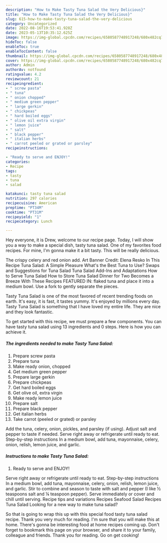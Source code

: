 ```yaml
---
description: "How to Make Tasty Tuna Salad the Very Delicious}"
title: "How to Make Tasty Tuna Salad the Very Delicious}"
slug: 615-how-to-make-tasty-tuna-salad-the-very-delicious
category: Uncategorized
date: 2022-08-16T19:53:41.928Z
date: 2023-05-13T10:35:12.625Z
image: https://img-global.cpcdn.com/recipes/6580587748917248/680x482cq70/tasty-tuna-salad-recipe-main-photo.jpg
hideToc: false
enableToc: true
enableTocContent: false
thumbnail: https://img-global.cpcdn.com/recipes/6580587748917248/680x482cq70/tasty-tuna-salad-recipe-main-photo.jpg
cover: https://img-global.cpcdn.com/recipes/6580587748917248/680x482cq70/tasty-tuna-salad-recipe-main-photo.jpg
author: Admin
authorAv: notfound
ratingvalue: 4.2
reviewcount: 21
recipeingredient:
- " screw pasta"
- " tuna"
- " onion chopped"
- " medium green pepper"
- " large gerkin"
- " chickpeas"
- " hard boiled eggs"
- " olive oil extra virgin"
- " lemon juice"
- " salt"
- " black pepper"
- " italian herbs"
- " carrot peeled or grated or parsley"
recipeinstructions:

- "Ready to serve and ENJOY!"
categories:
- Recipe
tags:
- tasty
- tuna
- salad

katakunci: tasty tuna salad 
nutrition: 297 calories
recipecuisine: American
preptime: "PT34M"
cooktime: "PT31M"
recipeyield: "1"
recipecategory: Lunch

---
```



Hey everyone, it is Drew, welcome to our recipe page. Today, I will show you a way to make a special dish, tasty tuna salad. One of my favorites food recipes. For mine, I'm gonna make it a bit tasty. This will be really delicious.

The crispy celery and red onion add. Art Banner Credit: Elena Resko In This Recipe Tuna Salad: A Simple Pleasure What&#39;s the Best Tuna to Use? Swaps and Suggestions for Tuna Salad Tuna Salad Add-Ins and Adaptations How to Serve Tuna Salad How to Store Tuna Salad Dinner for Two Becomes a Breeze With These Recipes FEATURED IN: flaked tuna and place it into a medium bowl. Use a fork to gently separate the pieces.

Tasty Tuna Salad is one of the most favored of recent trending foods on earth. It's easy, it is fast, it tastes yummy. It's enjoyed by millions every day. Tasty Tuna Salad is something that I have loved my entire life. They are nice and they look fantastic.


To get started with this recipe, we must prepare a few components. You can have tasty tuna salad using 13 ingredients and 0 steps. Here is how you can achieve it.

<!--inarticleads1-->

##### The ingredients needed to make Tasty Tuna Salad:

1. Prepare  screw pasta
1. Prepare  tuna
1. Make ready  onion, chopped
1. Get  medium green pepper
1. Prepare  large gerkin
1. Prepare  chickpeas
1. Get  hard boiled eggs
1. Get  olive oil, extra virgin
1. Make ready  lemon juice
1. Prepare  salt
1. Prepare  black pepper
1. Get  italian herbs
1. Take  carrot (peeled or grated) or parsley


Add the tuna, celery, onion, pickles, and parsley (if using). Adjust salt and pepper to taste if needed. Serve right away or refrigerate until ready to eat. Step-by-step instructions In a medium bowl, add tuna, mayonnaise, celery, onion, relish, lemon juice, and garlic. 

<!--inarticleads2-->

##### Instructions to make Tasty Tuna Salad:


1. Ready to serve and ENJOY!

Serve right away or refrigerate until ready to eat. Step-by-step instructions In a medium bowl, add tuna, mayonnaise, celery, onion, relish, lemon juice, and garlic. Stir to combine and season to taste with salt and pepper (I like ½ teaspoons salt and ¼ teaspoon pepper). Serve immediately or cover and chill until serving. Recipe tips and variations Recipes Seafood Salad Recipes Tuna Salad Looking for a new way to make tuna salad? 

So that is going to wrap this up with this special food tasty tuna salad recipe. Thank you very much for reading. I'm sure that you will make this at home. There's gonna be interesting food at home recipes coming up. Don't forget to bookmark this page on your browser, and share it to your family, colleague and friends. Thank you for reading. Go on get cooking!
